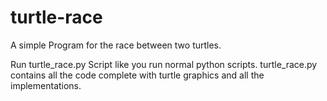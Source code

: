 # turtle-race

A simple Program for the race between two turtles.

Run turtle_race.py Script like you run normal python scripts. turtle_race.py contains all the code complete with turtle graphics and all the implementations.
